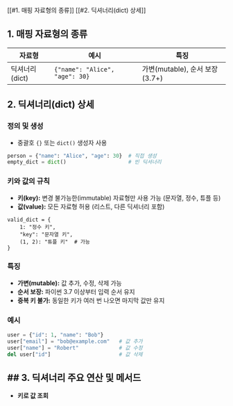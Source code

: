 [[#1. 매핑 자료형의 종류]]
[[#2. 딕셔너리(dict) 상세]]

## 1. 매핑 자료형의 종류

|자료형|예시|특징|
|---|---|---|
|딕셔너리(dict)|`{"name": "Alice", "age": 30}`|가변(mutable), 순서 보장(3.7+)|

## 2. 딕셔너리(dict) 상세

### 정의 및 생성
- 중괄호 `{}` 또는 `dict()` 생성자 사용
```python
person = {"name": "Alice", "age": 30}  # 직접 생성
empty_dict = dict()                    # 빈 딕셔너리
```
### 키와 값의 규칙
- **키(key):** 변경 불가능한(immutable) 자료형만 사용 가능 (문자열, 정수, 튜플 등)
- **값(value):** 모든 자료형 허용 (리스트, 다른 딕셔너리 포함)
```[]
valid_dict = {
    1: "정수 키",
    "key": "문자열 키",
    (1, 2): "튜플 키"  # 가능
}
```
### 특징
- **가변(mutable):** 값 추가, 수정, 삭제 가능
- **순서 보장:** 파이썬 3.7 이상부터 입력 순서 유지
- **중복 키 불가:** 동일한 키가 여러 번 나오면 마지막 값만 유지
### 예시
``` python
user = {"id": 1, "name": "Bob"}
user["email"] = "bob@example.com"   # 값 추가
user["name"] = "Robert"             # 값 수정
del user["id"]                      # 값 삭제
```

## ## 3. 딕셔너리 주요 연산 및 메서드

- **키로 값 조회**
